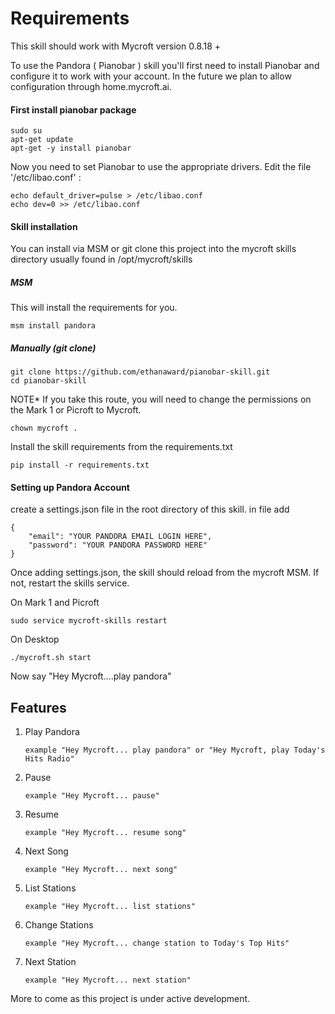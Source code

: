 # Requirements

This skill should work with Mycroft version 0.8.18 +

To use the Pandora ( Pianobar ) skill you'll first need to install Pianobar and configure it to work with your account.  In the future we plan to allow configuration through home.mycroft.ai.

#### First install pianobar package

```
sudo su
apt-get update
apt-get -y install pianobar
```

Now you need to set Pianobar to use the appropriate drivers. Edit the file '/etc/libao.conf' :

```
echo default_driver=pulse > /etc/libao.conf
echo dev=0 >> /etc/libao.conf
```
#### Skill installation
You can install via MSM or git clone this project into the mycroft skills directory usually found in /opt/mycroft/skills

##### MSM
This will install the requirements for you. 

```
msm install pandora
```

##### Manually (git clone)

```
git clone https://github.com/ethanaward/pianobar-skill.git
cd pianobar-skill
```
NOTE* If you take this route, you will need to change the permissions on the Mark 1 or Picroft to Mycroft.

```
chown mycroft .
```

Install the skill requirements from the requirements.txt

```
pip install -r requirements.txt
```

#### Setting up Pandora Account

create a settings.json file in the root directory of this skill. in file add


```
{
    "email": "YOUR PANDORA EMAIL LOGIN HERE",
    "password": "YOUR PANDORA PASSWORD HERE"
}
```

Once adding settings.json, the skill should reload from the mycroft MSM. If not, restart the skills service.

On Mark 1 and Picroft
```
sudo service mycroft-skills restart
```

On Desktop

```
./mycroft.sh start
```

Now say "Hey Mycroft....play pandora"

## Features

1. Play Pandora 
                
       example "Hey Mycroft... play pandora" or "Hey Mycroft, play Today's Hits Radio"

2. Pause 
    
       example "Hey Mycroft... pause"

3. Resume
    
       example "Hey Mycroft... resume song"

4. Next Song
    
       example "Hey Mycroft... next song"

5. List Stations
    
       example "Hey Mycroft... list stations"

6. Change Stations
    
       example "Hey Mycroft... change station to Today's Top Hits"

7. Next Station
       
       example "Hey Mycroft... next station"


More to come as this project is under active development. 
